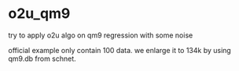 # o2u_qm9
try to apply o2u algo on qm9 regression with some noise

official example only contain 100 data. we enlarge it to 134k by using qm9.db from schnet.
